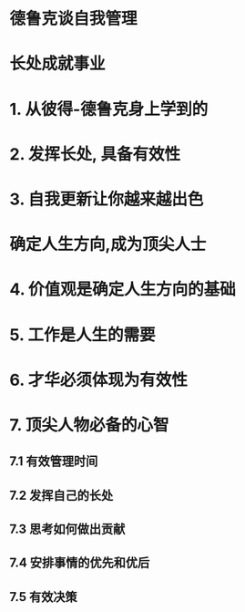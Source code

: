 # 德鲁克谈自我管理


# 长处成就事业

# 1. 从彼得-德鲁克身上学到的

# 2. 发挥长处, 具备有效性

# 3. 自我更新让你越来越出色

# 确定人生方向,成为顶尖人士

# 4. 价值观是确定人生方向的基础

# 5. 工作是人生的需要

# 6. 才华必须体现为有效性

# 7. 顶尖人物必备的心智

## 7.1 有效管理时间
## 7.2 发挥自己的长处
## 7.3 思考如何做出贡献
## 7.4 安排事情的优先和优后
## 7.5 有效决策
